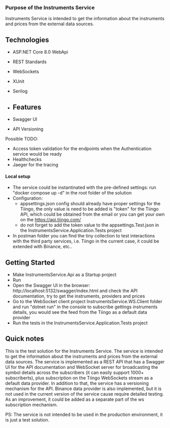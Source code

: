 ﻿### Purpose of the Instruments Service

Instruments Service is intended to get the information about the instruments and prices from the external data sources.

## Technologies
- ASP.NET Core 8.0 WebApi
- REST Standards
- WebSockets
- XUnit
- Serilog

- ## Features
- Swagger UI
- API Versioning

Possible TODO:
- Access token validation for the endpoints when the Authentication service would be ready
- Healthchecks
- Jaeger for the tracing

#### Local setup
- The service could be instantinated with the pre-defined settings: run "docker compose up -d" in the root folder of the solution
- Configuration: 
	- appsettings.json config should already have proper settings for the Tiingo, the only value is need to be added is "token" for the Tiingo API, 
	  which could be obtained from the email or you can get your own on the https://api.tiingo.com/
	- do not forget to add the token value to the appsettings.Test.json in the InstrumentsService.Application.Tests project
- In postman folder you can find the tiny collection to test interactions with the third party services, i.e. Tiingo in the current case, it could be extended with Binance, etc..
 
## Getting Started
- Make InstrumentsService.Api as a Startup project
- Run
- Open the Swagger UI in the browser: http://localhost:5132/swagger/index.html and check the API documentation, try to get the instruments, providers and prices
- Go to the WebSocket client project InstrumentsService.WS.Client folder and run "dotnet run" in the console to subscribe gettings instruments details, 
  you would see the feed from the Tiingo as a default data provider
- Run the tests in the InstrumentsService.Application.Tests project

## Quick notes

This is the test solution for the Instruments Service. 
The service is intended to get the information about the instruments and prices from the external data sources. 
The service is implemented as a REST API that has a Swagger UI for the API documentation and WebSocket server for broadcasting the symbol details across the subscribers 
(it can easily support 1000+ subscriberts), plus subscription on the Tiingo WebSockets stream as a default data provider.
In addition to that, the service has a versioning mechanism for the API.
Binance data provider is also implemented, but it is not used in the current version of the service cause require detailed testing. 
As an improvement, it could be added as a separate part of the ws subscription mechanism.

PS: The service is not intended to be used in the production environment, it is just a test solution.